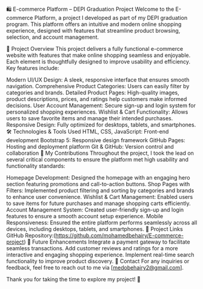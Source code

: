 🛍️ E-commerce Platform – DEPI Graduation Project
Welcome to the E-commerce Platform, a project I developed as part of my DEPI graduation program. This platform offers an intuitive and modern online shopping experience, designed with features that streamline product browsing, selection, and account management.

🌟 Project Overview
This project delivers a fully functional e-commerce website with features that make online shopping seamless and enjoyable. Each element is thoughtfully designed to improve usability and efficiency. Key features include:

Modern UI/UX Design: A sleek, responsive interface that ensures smooth navigation.
Comprehensive Product Categories: Users can easily filter by categories and brands.
Detailed Product Pages: High-quality images, product descriptions, prices, and ratings help customers make informed decisions.
User Account Management: Secure sign-up and login system for personalized shopping experiences.
Wishlist & Cart Functionality: Allows users to save favorite items and manage their intended purchases.
Responsive Design: Fully optimized for desktops, tablets, and smartphones.
🛠️ Technologies & Tools Used
HTML, CSS, JavaScript: Front-end development
Bootstrap 5: Responsive design framework
GitHub Pages: Hosting and deployment platform
Git & GitHub: Version control and collaboration
🎯 My Contributions
Throughout the project, I took the lead on several critical components to ensure the platform met high usability and functionality standards:

Homepage Development: Designed the homepage with an engaging hero section featuring promotions and call-to-action buttons.
Shop Pages with Filters: Implemented product filtering and sorting by categories and brands to enhance user convenience.
Wishlist & Cart Management: Enabled users to save items for future purchases and manage shopping carts efficiently.
Account Management System: Created user-friendly sign-up and login features to ensure a smooth account setup experience.
Mobile Responsiveness: Ensured the entire platform performs seamlessly across all devices, including desktops, tablets, and smartphones.
🔗 Project Links
GitHub Repository:(https://github.com/mohamedbehairy/E-commerce-project)
🚀 Future Enhancements
Integrate a payment gateway to facilitate seamless transactions.
Add customer reviews and ratings for a more interactive and engaging shopping experience.
Implement real-time search functionality to improve product discovery.
📧 Contact
For any inquiries or feedback, feel free to reach out to me via [medobehairy2@gmail.com].

Thank you for taking the time to explore my project! 🎉

